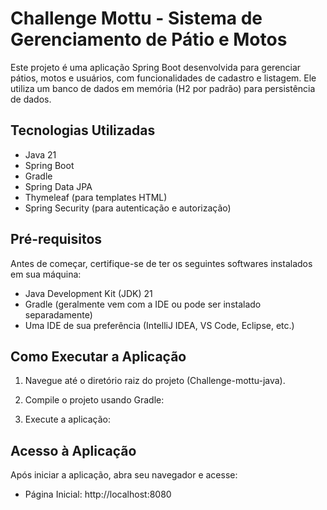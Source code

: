 # Challenge Mottu - Sistema de Gerenciamento de Pátio e Motos
Este projeto é uma aplicação Spring Boot desenvolvida para gerenciar pátios, motos e usuários, com funcionalidades de cadastro e listagem. Ele utiliza um banco de dados em memória (H2 por padrão) para persistência de dados.

## Tecnologias Utilizadas
- Java 21
- Spring Boot
- Gradle
- Spring Data JPA
- Thymeleaf (para templates HTML)
- Spring Security (para autenticação e autorização)

## Pré-requisitos
Antes de começar, certifique-se de ter os seguintes softwares instalados em sua máquina:
- Java Development Kit (JDK) 21 
- Gradle (geralmente vem com a IDE ou pode ser instalado separadamente)
- Uma IDE de sua preferência (IntelliJ IDEA, VS Code, Eclipse, etc.)

## Como Executar a Aplicação

1. Navegue até o diretório raiz do projeto (Challenge-mottu-java).

2. Compile o projeto usando Gradle:

3. Execute a aplicação:

## Acesso à Aplicação
Após iniciar a aplicação, abra seu navegador e acesse:
- Página Inicial: http://localhost:8080




